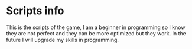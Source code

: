 # Scripts info

This is the scripts of the game, I am a beginner in programming so I know they are not perfect and they can be more optimized but they work. In the future I will upgrade my skills in programming.
